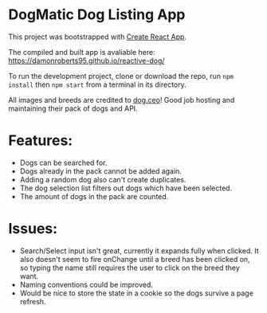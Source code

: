 # DogMatic Dog Listing App

This project was bootstrapped with [Create React App](https://github.com/facebook/create-react-app).

The compiled and built app is avaliable here: https://damonroberts95.github.io/reactive-dog/

To run the development project, clone or download the repo, run `npm install` then `npm start` from a terminal in its directory. 

All images and breeds are credited to [dog.ceo](https://dog.ceo/)! Good job hosting and maintaining their pack of dogs and API.

# Features:
* Dogs can be searched for.
* Dogs already in the pack cannot be added again.
* Adding a random dog also can't create duplicates.
* The dog selection list filters out dogs which have been selected.
* The amount of dogs in the pack are counted.

# Issues:
* Search/Select input isn't great, currently it expands fully when clicked. It also doesn't seem to fire onChange until a breed has been clicked on, so typing the name still requires the user to click on the breed they want. 
* Naming conventions could be improved.
* Would be nice to store the state in a cookie so the dogs survive a page refresh.

